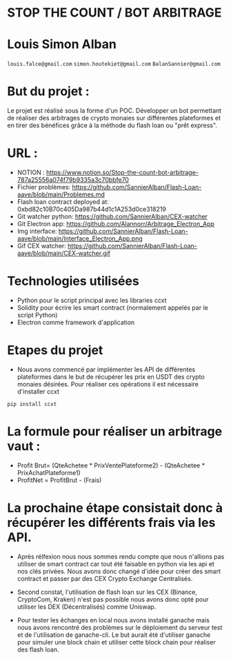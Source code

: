                                     
#   STOP THE COUNT / BOT ARBITRAGE   
#        Louis Simon Alban           
```louis.falce@gmail.com```
```simon.houtekiet@gmail.com```
```BalanSannier@gmail.com```

#  But du projet : 
Le projet est réalisé sous la forme d'un POC.
Développer un bot permettant de réaliser des arbitrages de crypto monaies
sur différentes plateformes et en tirer des bénéfices grâce à la méthode
du flash loan ou "prêt express". 

# URL :
- NOTION : https://www.notion.so/Stop-the-count-bot-arbitrage-787a25556a074f79b9335a3c70bbfe70
- Fichier problèmes: https://github.com/SannierAlban/Flash-Loan-aave/blob/main/Problemes.md
- Flash loan contract deployed at: 0xbd82c10B70c405Da987b44d1c1A253d0ce318219
- Git watcher python: https://github.com/SannierAlban/CEX-watcher
- Git Electron app: https://github.com/Alannorr/Arbitrage_Electron_App
- Img interface: https://github.com/SannierAlban/Flash-Loan-aave/blob/main/Interface_Electron_App.png
- Gif CEX watcher: https://github.com/SannierAlban/Flash-Loan-aave/blob/main/CEX-watcher.gif
# Technologies utilisées

- Python pour le script principal avec les libraries ccxt
- Solidity pour écrire les smart contract (normalement appelés par le script Python)
- Electron comme framework d'application 

# Etapes du projet

- Nous avons commencé par implémenter les API de différentes plateformes 
dans le but de récupérer les prix en USDT des crypto monaies désirées.
Pour réaliser ces opérations il est nécessaire d'installer ccxt

```pip install ccxt``` 

# La formule pour réaliser un arbitrage vaut :  
- Profit Brut= (QteAchetee * PrixVentePlateforme2) - (QteAchetee * PrixAchatPlateforme1)
- ProfitNet = ProfitBrut - (Frais)

# La prochaine étape consistait donc à récupérer les différents frais via les API.

- Après rélfexion nous nous sommes rendu compte que nous n'allions pas utiliser de
  smart contract car tout été faisable en python via les api et nos clés privées.
  Nous avons donc changé d'idée pour créer des smart contract et passer par des CEX Crypto Exchange Centralisés.

- Second constat, l'utilisation de flash loan sur les CEX (Binance, CryptoCom, Kraken) n'est pas possible nous avons donc opté pour utiliser les DEX (Décentralisés) comme Uniswap.

- Pour tester les échanges en local nous avons installé ganache mais nous avons rencontré des problèmes sur le déploiement
  du serveur test et de l'utilisation de ganache-cli. Le but aurait été d'utiliser ganache pour simuler une block chain
  et utiliser cette block chain pour réaliser des flash loan. 







